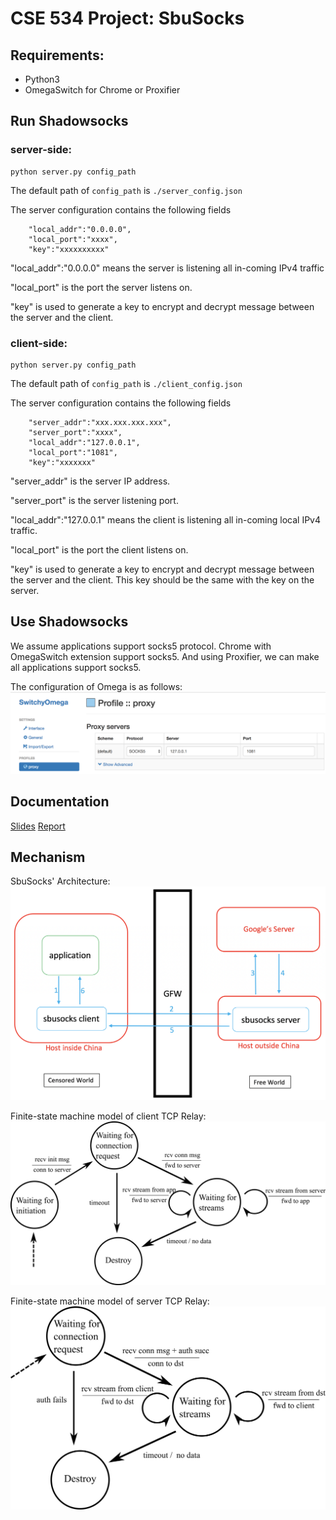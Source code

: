 # CSE 534 Project: SbuSocks
## Requirements:
- Python3
- OmegaSwitch for Chrome or Proxifier

## Run Shadowsocks 
### server-side:
```
python server.py config_path
```
The default path of ```config_path``` is ```./server_config.json```

The server configuration contains the following fields
```
    "local_addr":"0.0.0.0",
    "local_port":"xxxx",
    "key":"xxxxxxxxxx"
```
"local_addr":"0.0.0.0" means the server is listening all in-coming IPv4 traffic

"local_port" is the port the server listens on.

"key" is used to generate a key to encrypt and decrypt message between the server and the client.

### client-side:
```
python server.py config_path
```
The default path of ```config_path``` is ```./client_config.json```

The server configuration contains the following fields
```
    "server_addr":"xxx.xxx.xxx.xxx",
    "server_port":"xxxx",
    "local_addr":"127.0.0.1",
    "local_port":"1081",
    "key":"xxxxxxx"
```
"server_addr" is the server IP address.

"server_port" is the server listening port.

"local_addr":"127.0.0.1" means the client is listening all in-coming local IPv4 traffic.

"local_port" is the port the client listens on.

"key" is used to generate a key to encrypt and decrypt message between the server and the client. This key should be the same with the key on the server.


## Use Shadowsocks
We assume applications support socks5 protocol. Chrome with OmegaSwitch extension support socks5. And using Proxifier, we can make all applications support socks5.

The configuration of Omega is as follows:
![snapshot](figure/omega.png)

## Documentation
[Slides](Report/slides.pdf)
[Report](Report/report.pdf)

## Mechanism
SbuSocks' Architecture:
![architecture](figure/architecture.png)

Finite-state machine model of client TCP Relay:
![client](figure/client.png)

Finite-state machine model of server TCP Relay:
![server](figure/server.png)


